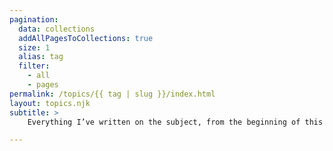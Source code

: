 ```yaml
---
pagination:
  data: collections
  addAllPagesToCollections: true
  size: 1
  alias: tag
  filter:
    - all
    - pages
permalink: /topics/{{ tag | slug }}/index.html
layout: topics.njk
subtitle: >
    Everything I’ve written on the subject, from the beginning of this version of the site.

---
```

